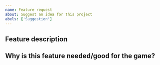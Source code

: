 ```yaml
---
name: Feature request
about: Suggest an idea for this project
abels: ['Suggestion']
---
```


## Feature description
<!-- Describe your suggestion as precisely as possible. -->

## Why is this feature needed/good for the game?
<!-- Describe why your suggestion is needed or good for the game. -->
